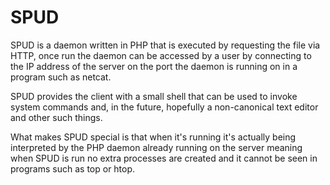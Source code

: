 # SPUD

SPUD is a daemon written in PHP that is executed by requesting the file via HTTP, once run the daemon can be accessed by a user by connecting to the IP address of the server on the port the daemon is running on in a program such as netcat.

SPUD provides the client with a small shell that can be used to invoke system commands and, in the future, hopefully a non-canonical text editor and other such things.

What makes SPUD special is that when it's running it's actually being interpreted by the PHP daemon already running on the server meaning when SPUD is run no extra processes are created and it cannot be seen in programs such as top or htop.